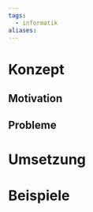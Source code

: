 ```yaml
---
tags:
  - informatik
aliases:
---
```

# Konzept



## Motivation



## Probleme



# Umsetzung



# Beispiele

